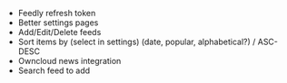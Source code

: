 - Feedly refresh token
- Better settings pages
- Add/Edit/Delete feeds
- Sort items by (select in settings) (date, popular, alphabetical?) / ASC-DESC
- Owncloud news integration
- Search feed to add

